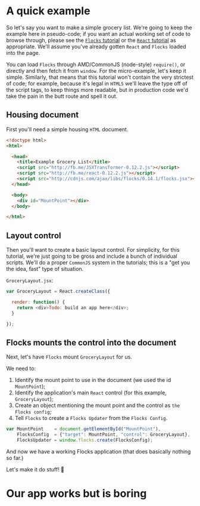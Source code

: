 # A quick example

So let's say you want to make a simple grocery list.  We're going to keep the example here
in pseudo-code; if you want an actual working set of code to browse through, please see the
[`Flocks` tutorial](flocks_tutorial.html) or the [`React` tutorial](react_tutorial.html) as
appropriate.  We'll assume you've already gotten `React` and `Flocks` loaded into the page.

You can load `Flocks` through AMD/CommonJS (node-style) `require()`, or directly and then
fetch it from `window`.  For the micro-example, let's keep it simple.  Similarly, that means
that this tutorial won't contain the very strictest of code; for example, because it's legal
in `HTML5` we'll leave the type off of the script tags, to keep things more readable, but in
production code we'd take the pain in the butt route and spell it out.



## Housing document

First you'll need a simple housing `HTML` document.

```html
<!doctype html>
<html>

  <head>
    <title>Example Grocery List</title>
    <script src="http://fb.me/JSXTransformer-0.12.2.js"></script>
    <script src="http://fb.me/react-0.12.2.js"></script>
    <script src="http://cdnjs.com/ajax/libs/flocks/0.14.1/flocks.jsx"></script>
  </head>

  <body>
    <div id="MountPoint"></div>
  </body>

</html>
```



## Layout control

Then you'll want to create a basic layout control.  For simplicity, for this tutorial, we're just
going to be gross and include a bunch of individual scripts.  We'll do a proper `CommonJS` system
in the tutorials; this is a "get you the idea, fast" type of situation.

`GroceryLayout.jsx`:

```javascript
var GroceryLayout = React.createClass({

  render: function() {
    return <div>Todo: build an app here</div>;
  }

});
```



## Flocks mounts the control into the document

Next, let's have `Flocks` mount `GroceryLayout` for us.

We need to:

  1. Identify the mount point to use in the document (we used the id `MountPoint`);
  1. Identify the application's main `React` control (for this example, `GroceryLayout`);
  1. Create an object mentioning the mount point and the control as `the Flocks config`;
  1. Tell `Flocks` to create a `Flocks Updater` from the `Flocks Config`.

```javascript
var MountPoint    = document.getElementById("MountPoint"),
    FlocksConfig  = {"target": MountPoint, "control": GroceryLayout},
    FlocksUpdater = window.flocks.create(FlocksConfig);
```

And now we have a working Flocks application (that does basically nothing so far.)

Let's make it do stuff! 🙌



# Our app works but is boring

